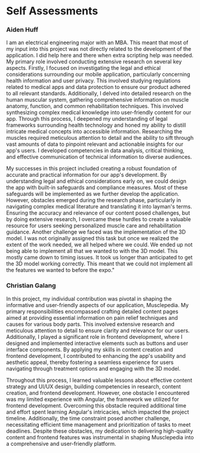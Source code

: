# Self Assessments

### Aiden Huff

I am an electrical engineering major with an MBA. This meant that most of my input into this project was not directly related to the development of the application. I did help here and there when extra scripting help was needed. My primary role involved conducting extensive research on several key aspects. Firstly, I focused on investigating the legal and ethical considerations surrounding our mobile application, particularly concerning health information and user privacy. This involved studying regulations related to medical apps and data protection to ensure our product adhered to all relevant standards. Additionally, I delved into detailed research on the human muscular system, gathering comprehensive information on muscle anatomy, function, and common rehabilitation techniques. This involved synthesizing complex medical knowledge into user-friendly content for our app. Through this process, I deepened my understanding of legal frameworks surrounding health technology and honed my ability to distill intricate medical concepts into accessible information. Researching the muscles required meticulous attention to detail and the ability to sift through vast amounts of data to pinpoint relevant and actionable insights for our app's users. I developed competencies in data analysis, critical thinking, and effective communication of technical information to diverse audiences.
 
My successes in this project included creating a robust foundation of accurate and practical information for our app's development. By understanding legal and ethical considerations early on, we could design the app with built-in safeguards and compliance measures. Most of these safeguards will be implemented as we further develop the application. However, obstacles emerged during the research phase, particularly in navigating complex medical literature and translating it into layman's terms. Ensuring the accuracy and relevance of our content posed challenges, but by doing extensive research, I overcame these hurdles to create a valuable resource for users seeking personalized muscle care and rehabilitation guidance. Another challenge we faced was the implementation of the 3D model. I was not originally assigned this task but once we realized the extent of the work needed, we all helped where we could. We ended up not being able to implement all that we wanted to with the 3D model. This mostly came down to timing issues. It took us longer than anticipated to get the 3D model working correctly. This meant that we could not implement all the features we wanted to before the expo."

### Christian Galang

In this project, my individual contribution was pivotal in shaping the informative and user-friendly aspects of our application, Musclepedia. My primary responsibilities encompassed crafting detailed content pages aimed at providing essential information on pain relief techniques and causes for various body parts. This involved extensive research and meticulous attention to detail to ensure clarity and relevance for our users. Additionally, I played a significant role in frontend development, where I designed and implemented interactive elements such as buttons and user interface components. By applying my skills in content creation and frontend development, I contributed to enhancing the app's usability and aesthetic appeal, thereby fostering a seamless experience for users navigating through treatment options and engaging with the 3D model.

Throughout this process, I learned valuable lessons about effective content strategy and UI/UX design, building competencies in research, content creation, and frontend development. However, one obstacle I encountered was my limited experience with Angular, the framework we utilized for frontend development. Overcoming this obstacle required additional time and effort spent learning Angular's intricacies, which impacted the project timeline. Additionally, the time constraint posed another challenge, necessitating efficient time management and prioritization of tasks to meet deadlines. Despite these obstacles, my dedication to delivering high-quality content and frontend features was instrumental in shaping Musclepedia into a comprehensive and user-friendly platform.